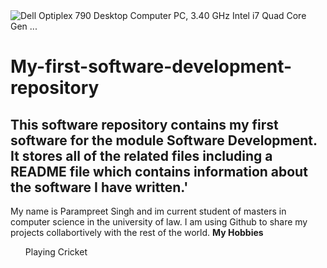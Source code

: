 <img src="https://i5.walmartimages.com/asr/6b4ca70b-efd7-4cf2-92ad-6d53dc820b30.020666921ab79b85f24f8903ab77adb0.jpeg" alt="Dell Optiplex 790 Desktop Computer PC, 3.40 GHz Intel i7 Quad Core Gen ..." class=" nofocus" tabindex="0" aria-label="Dell Optiplex 790 Desktop Computer PC, 3.40 GHz Intel i7 Quad Core Gen ..." role="button" data-bm="5">
<h1><b>My-first-software-development-repository</b></h1>
<h2>This software repository contains my first software for the module Software Development. It stores all of the related files including a README file which contains information about the software I have written.'</h2>
My name is Parampreet Singh and im current student of masters in computer science in the university of law. I am using Github to share my projects collabortively with the rest of the world.
<B> My Hobbies</B>
<ul>Playing Cricket</ul> 

